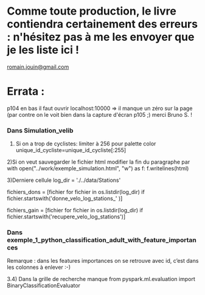 # Comme toute production, le livre contiendra certainement des erreurs : n'hésitez pas à me les envoyer que je les liste ici ! 
romain.jouin@gmail.com

# Errata : 
p104 en bas il faut ouvrir localhost:10000 => il manque un zéro sur la page (par contre on le voit bien dans la capture d'écran p105 ;) merci Bruno S. !

### Dans Simulation_velib
1) Si on a trop de cyclistes: limiter à 256 pour palette color
unique_id_cycliste=unique_id_cycliste[:255]

2)Si on veut sauvegarder le fichier html modifier la fin du paragraphe par
with open("../work/exemple_simulation.html", "w") as f:
  f.writelines(html)

3)Derniere cellule
log_dir = './../data/Stations'

fichiers_dons = [fichier for fichier in os.listdir(log_dir) if
fichier.startswith('donne_velo_log_stations_' )]

fichiers_gain = [fichier for fichier in os.listdir(log_dir) if
fichier.startswith('recupere_velo_log_stations')]


### Dans exemple_1_python_classification_adult_with_feature_importances


Remarque : dans les features importances on se retrouve avec id, c’est dans les colonnes à enlever :-)

3.4) Dans la grille de recherche manque
from pyspark.ml.evaluation import BinaryClassificationEvaluator
